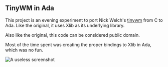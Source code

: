 TinyWM in Ada
-------------

This project is an evening experiment to port
Nick Welch's [tinywm](http://incise.org/tinywm.html) from C to Ada. Like the original, it
uses Xlib as its underlying library.

Also like the original, this code can be considered public domain.


Most of the time spent was creating the proper bindings to Xlib in Ada, which
was no fun.


![A useless screenshot](http://strongspace.com/rtyler/public/tinywm_ada_vimprobable.png)
